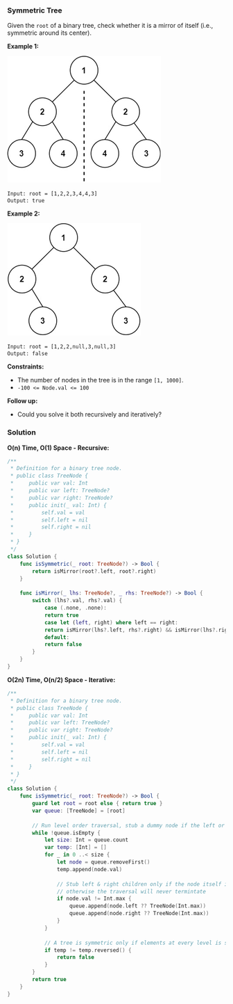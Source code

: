 
### Symmetric Tree

Given the `root` of a binary tree, check whether it is a mirror of itself (i.e., symmetric around its center).

__Example 1:__

![question_101-0.jpg](../images/question_101-0.jpg)
```
Input: root = [1,2,2,3,4,4,3]
Output: true
```
__Example 2:__

![question_101-1.jpg](../images/question_101-1.jpg)
```
Input: root = [1,2,2,null,3,null,3]
Output: false
```

__Constraints:__
* The number of nodes in the tree is in the range `[1, 1000]`.
* `-100 <= Node.val <= 100`

__Follow up:__ 
* Could you solve it both recursively and iteratively?

### Solution
__O(n) Time, O(1) Space - Recursive:__
```Swift
/**
 * Definition for a binary tree node.
 * public class TreeNode {
 *     public var val: Int
 *     public var left: TreeNode?
 *     public var right: TreeNode?
 *     public init(_ val: Int) {
 *         self.val = val
 *         self.left = nil
 *         self.right = nil
 *     }
 * }
 */
class Solution {
    func isSymmetric(_ root: TreeNode?) -> Bool {
        return isMirror(root?.left, root?.right)
    }
    
    func isMirror(_ lhs: TreeNode?, _ rhs: TreeNode?) -> Bool {
        switch (lhs?.val, rhs?.val) {
            case (.none, .none):
            return true
            case let (left, right) where left == right:
            return isMirror(lhs?.left, rhs?.right) && isMirror(lhs?.right, rhs?.left)
            default:
            return false
        }
    }
}
```
__O(2n) Time, O(n/2) Space - Iterative:__
```Swift
/**
 * Definition for a binary tree node.
 * public class TreeNode {
 *     public var val: Int
 *     public var left: TreeNode?
 *     public var right: TreeNode?
 *     public init(_ val: Int) {
 *         self.val = val
 *         self.left = nil
 *         self.right = nil
 *     }
 * }
 */
class Solution {
    func isSymmetric(_ root: TreeNode?) -> Bool {
        guard let root = root else { return true }
        var queue: [TreeNode] = [root]

        // Run level order traversal, stub a dummy node if the left or right child is nil
        while !queue.isEmpty {
            let size: Int = queue.count
            var temp: [Int] = []
            for _ in 0 ..< size {
                let node = queue.removeFirst()
                temp.append(node.val)

                // Stub left & right children only if the node itself is not a stub,
                // otherwise the traversal will never termintate
                if node.val != Int.max {
                    queue.append(node.left ?? TreeNode(Int.max))
                    queue.append(node.right ?? TreeNode(Int.max))
                }
            }

            // A tree is symmetric only if elements at every level is symmetric
            if temp != temp.reversed() {
                return false
            }
        }
        return true
    }
}
```
